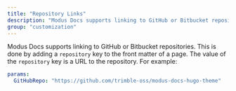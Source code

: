 ```yaml
---
title: "Repository Links"
description: "Modus Docs supports linking to GitHub or Bitbucket repositories."
group: "customization"
---
```


Modus Docs supports linking to GitHub or Bitbucket repositories. This is done by adding a `repository` key to the front matter of a page. The value of the `repository` key is a URL to the repository. For example:

```yaml
params:
  GitHubRepo: "https://github.com/trimble-oss/modus-docs-hugo-theme"
```
